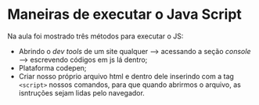 # Maneiras de executar o Java Script

Na aula foi mostrado três métodos para executar o JS:

* Abrindo o *dev tools* de um site qualquer --> acessando a seção *console* --> escrevendo códigos em js lá dentro;
* Plataforma codepen;
* Criar nosso próprio arquivo html e dentro dele inserindo com a tag `<script>` nossos comandos, para que quando abrirmos o arquivo, as isntruções sejam lidas pelo navegador. 